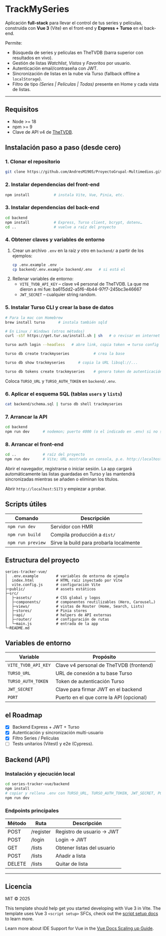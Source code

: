 # TrackMySeries

Aplicación **full-stack** para llevar el control de tus series y películas, construida con **Vue 3** (Vite) en el front-end y **Express + Turso** en el back-end.

Permite:
- Búsqueda de series y películas en TheTVDB (barra superior con resultados en vivo).
- Gestión de listas *Watchlist*, *Vistos* y *Favoritos* por usuario.
- Autenticación email/contraseña con JWT.
- Sincronización de listas en la nube vía Turso (fallback offline a `localStorage`).
- Filtro de tipo *(Series | Películas | Todas)* presente en Home y cada vista de listas.

---

## Requisitos

- Node >= 18
- npm >= 9
- Clave de API v4 de [TheTVDB](https://thetvdb.com/).

## Instalación paso a paso (desde cero)

### 1. Clonar el repositorio
```bash
git clone https://github.com/AndresM1905/ProyectoGrupal-Multimedios.git

```

### 2. Instalar dependencias del front-end
```bash
npm install           # instala Vite, Vue, Pinia, etc.
```

### 3. Instalar dependencias del back-end
```bash
cd backend
npm install           # Express, Turso client, bcrypt, dotenv…
cd ..                 # vuelve a raíz del proyecto
```

### 4. Obtener claves y variables de entorno
1. Crear un archivo `.env` en la raíz *y* otro en `backend/` a partir de los ejemplos:
   ```bash
   cp .env.example .env
   cp backend/.env.example backend/.env   # si está el
   ```
2. Rellenar variables de entorno:
   * `VITE_TVDB_API_KEY` – clave v4 personal de TheTVDB.
   La que me dieron a mí fue: ba615dd2-a5f6-4b44-97f7-245bc3e46667
   * `JWT_SECRET` – cualquier string random.

### 5. Instalar Turso CLI y crear la base de datos
```bash
# Para la mac con Homebrew
brew install turso      # instala también sqld

# En Linux / Windows (otros métodos)
curl -sSf https://get.tur.so/install.sh | sh   # o revisar en internet

turso auth login --headless   # abre link, copia token ➜ turso config set token "..."

turso db create trackmyseries           # crea la base

turso db show trackmyseries      # copia la URL libsql://...

turso db tokens create trackmyseries    # genera token de autenticación
```
Coloca `TURSO_URL` y `TURSO_AUTH_TOKEN` en `backend/.env`.

### 6. Aplicar el esquema SQL (tablas `users` y `lists`)
```bash
cat backend/schema.sql | turso db shell trackmyseries
```

### 7. Arrancar la API
```bash
cd backend
npm run dev      # nodemon; puerto 4000 (o el indicado en .env) si no sirve el comando se puede usar npm start.
```

### 8. Arrancar el front-end
```bash
cd ..            # raíz del proyecto
npm run dev      # Vite; URL mostrada en consola, p.e. http://localhost:5173
```

 Abrir el navegador, registrarse o iniciar sesión.
La app cargará automáticamente las listas guardadas en Turso y las mantendrá sincronizadas mientras se añaden o eliminan los títulos.


Abrir `http://localhost:5173` y empiezar a probar.

## Scripts útiles

| Comando            | Descripción                                  |
|--------------------|----------------------------------------------|
| `npm run dev`      | Servidor con HMR                             |
| `npm run build`    | Compila producción a `dist/`                 |
| `npm run preview`  | Sirve la build para probarla localmente      |

## Estructura del proyecto

```
series-tracker-vue/
│  .env.example        # variables de entorno de ejemplo
│  index.html          # HTML raíz inyectado por Vite
│  vite.config.js      # configuración Vite
├─public/              # assets estáticos
├─src/
│  ├─assets/           # CSS global y logos
│  ├─components/       # componentes reutilizables (Hero, Carousel…)
│  ├─views/            # vistas de Router (Home, Search, Lists)
│  ├─stores/           # Pinia stores
│  ├─api/              # helpers de API externas
│  ├─router/           # configuración de rutas
│  └─main.js           # entrada de la app
└─README.md
```

## Variables de entorno

| Variable            | Propósito                                    |
|---------------------|----------------------------------------------|
| `VITE_TVDB_API_KEY` | Clave v4 personal de TheTVDB (frontend) |
| `TURSO_URL`        | URL de conexión a tu base Turso            |
| `TURSO_AUTH_TOKEN` | Token de autenticación Turso                |
| `JWT_SECRET`       | Clave para firmar JWT en el backend         |
| `PORT`             | Puerto en el que corre la API (opcional)    |

## el Roadmap

- [x] Backend Express + JWT + Turso
- [x] Autenticación y sincronización multi-usuario
- [x] Filtro Series / Películas
- [ ] Tests unitarios (Vitest) y e2e (Cypress).

## Backend (API)

### Instalación y ejecución local
```bash
cd series-tracker-vue/backend
npm install
# copiar y rellena .env con TURSO_URL, TURSO_AUTH_TOKEN, JWT_SECRET, PORT
npm run dev
```

### Endpoints principales
| Método | Ruta      | Descripción |
|--------|-----------|-------------|
| POST   | /register | Registro de usuario → JWT |
| POST   | /login    | Login → JWT |
| GET    | /lists    | Obtener listas del usuario |
| POST   | /lists    | Añadir a lista |
| DELETE | /lists    | Quitar de lista |

---

## Licencia

MIT © 2025   

This template should help get you started developing with Vue 3 in Vite. The template uses Vue 3 `<script setup>` SFCs, check out the [script setup docs](https://v3.vuejs.org/api/sfc-script-setup.html#sfc-script-setup) to learn more.

Learn more about IDE Support for Vue in the [Vue Docs Scaling up Guide](https://vuejs.org/guide/scaling-up/tooling.html#ide-support).
